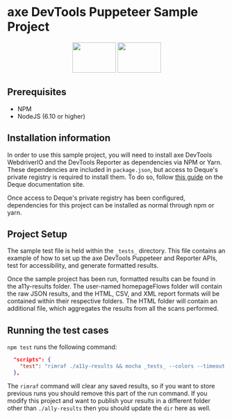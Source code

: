 # axe DevTools Puppeteer Sample Project

<p align="center">
        <img src="https://pptr.dev/images/pptr.png" alt="" height="70px" width="100px"  />   
<img src="https://www.deque.com/wp-content/uploads/2020/04/axe-devtools.svg" height="70px" width="100px" alt="" />
</p>

## Prerequisites
  * NPM
  * NodeJS (6.10 or higher)

## Installation information
In order to use this sample project, you will need to install axe DevTools WebdriverIO and the DevTools Reporter as dependencies via NPM or Yarn. These dependencies are included in `package.json`, but access to Deque's private registry is required to install them. To do so, follow [this guide](https://axe-devtools-html-docs.deque.com/reference/node/puppeteer/install-agora.html) on the Deque documentation site.

Once access to Deque's private registry has been configured, dependencies for this project can be installed as normal through npm or yarn.

## Project Setup
The sample test file is held within the `_tests_` directory. This file contains an example of how to set up the axe DevTools Puppeteer and Reporter APIs, test for accessibility, and generate formatted results. 

Once the sample project has been run, formatted results can be found in the a11y-results folder. The user-named homepageFlows folder will contain the raw JSON results, and the HTML, CSV, and XML report formats will be contained within their respective folders. The HTML folder will contain an additional file, which aggregates the results from all the scans performed.

## Running the test cases
`npm test` runs the following command:

```json
  "scripts": {
    "test": "rimraf ./a11y-results && mocha _tests_ --colors --timeout 60000",
  },
```
The `rimraf` command will clear any saved results, so if you want to store previous runs you should remove this part of the run command. If you modify this project and want to publish your results in a different folder other than `./ally-results` then you should update the `dir` here as well. 


